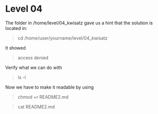 # Level 04

The folder in /home/level/04_kwisatz gave us a hint that the solution is located in:
> cd /home/user/yourname/level/04_kwisatz

It showed
> access denied

Verify what we can do with
> ls -l

Now we have to make it readable by using
> chmod +r README2.md

> cat README2.md
